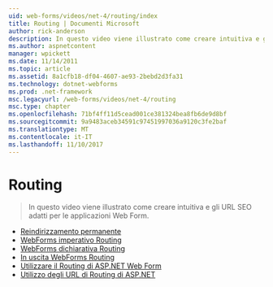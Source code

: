 ```yaml
---
uid: web-forms/videos/net-4/routing/index
title: Routing | Documenti Microsoft
author: rick-anderson
description: In questo video viene illustrato come creare intuitiva e gli URL SEO adatti per le applicazioni Web Form.
ms.author: aspnetcontent
manager: wpickett
ms.date: 11/14/2011
ms.topic: article
ms.assetid: 8a1cfb18-df04-4607-ae93-2bebd2d3fa31
ms.technology: dotnet-webforms
ms.prod: .net-framework
msc.legacyurl: /web-forms/videos/net-4/routing
msc.type: chapter
ms.openlocfilehash: 71bf4ff11d5cead001ce381324bea8fb6de9d8bf
ms.sourcegitcommit: 9a9483aceb34591c97451997036a9120c3fe2baf
ms.translationtype: MT
ms.contentlocale: it-IT
ms.lasthandoff: 11/10/2017
---
```

<a name="routing"></a>Routing
====================
> In questo video viene illustrato come creare intuitiva e gli URL SEO adatti per le applicazioni Web Form.


- [Reindirizzamento permanente](aspnet-4-quick-hit-permanent-redirect.md)
- [WebForms imperativo Routing](aspnet-4-quick-hit-imperative-webforms-routing.md)
- [WebForms dichiarativa Routing](aspnet-4-quick-hit-declarative-webforms-routing.md)
- [In uscita WebForms Routing](aspnet-4-quick-hit-outbound-webforms-routing.md)
- [Utilizzare il Routing di ASP.NET Web Form](how-do-i-use-routing-with-aspnet-web-forms.md)
- [Utilizzo degli URL di Routing di ASP.NET](how-do-i-work-with-urls-in-aspnet-routing.md)

